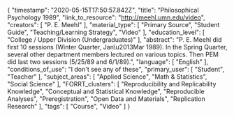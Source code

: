 {
    "timestamp": "2020-05-15T17:50:57.842Z",
    "title": "Philosophical Psychology 1989",
    "link_to_resource": "http://meehl.umn.edu/video",
    "creators": [
        "P. E. Meehl"
    ],
    "material_type": [
        "Primary Source",
        "Student Guide",
        "Teaching/Learning Strategy",
        "Video"
    ],
    "education_level": [
        "College / Upper Division (Undergraduates)"
    ],
    "abstract": "P. E. Meehl did first 10 sessions (Winter Quarter, Jan\u2013Mar 1989). In the Spring Quarter, several other department members lectured on various topics. Then PEM did last two sessions (5/25/89 and 6/1/89).",
    "language": [
        "English"
    ],
    "conditions_of_use": "I don't see any of these",
    "primary_user": [
        "Student",
        "Teacher"
    ],
    "subject_areas": [
        "Applied Science",
        "Math & Statistics",
        "Social Science"
    ],
    "FORRT_clusters": [
        "Reproducibility and Replicability Knowledge",
        "Conceptual and Statistical Knowledge",
        "Reproducible Analyses",
        "Preregistration",
        "Open Data and Materials",
        "Replication Research"
    ],
    "tags": [
        "Course",
        "Video"
    ]
}